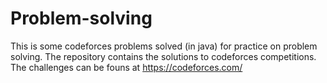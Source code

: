 # Problem-solving
This is some codeforces problems solved (in java) for practice on problem solving.
The repository contains the solutions to codeforces competitions.
The challenges can be founs at https://codeforces.com/

